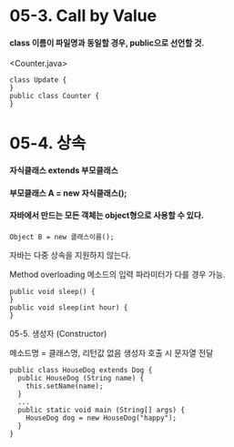 # 05-3. Call by Value

#### class 이름이 파일명과 동일할 경우, public으로 선언할 것.

<Counter.java>
```
class Update {
}
public class Counter { 
}
```
# 05-4. 상속

#### 자식클래스 extends 부모클래스
#### 부모클래스 A = new 자식클래스();
#### 자바에서 만드는 모든 객체는 object형으로 사용할 수 있다.
```
Object B = new 클래스이름();
```
자바는 다중 상속을 지원하지 않는다.

Method overloading
메소드의 입력 파라미터가 다를 경우 가능.
```
public void sleep() {
}
public void sleep(int hour) {
}
```
05-5. 생성자 (Constructor)

메소드명 = 클래스명, 리턴값 없음
생성자 호출 시 문자열 전달
```
public class HouseDog extends Dog {
  public HouseDog (String name) {
    this.setName(name);
  }
  ...
  public static void main (String[] args) {
    HouseDog dog = new HouseDog("happy");
  }
}
```
